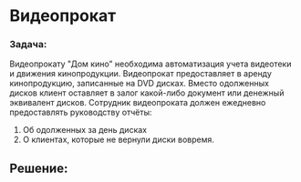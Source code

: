 # Видеопрокат
### Задача:
Видеопрокату "Дом кино" необходима автоматизация учета видеотеки и движения кинопродукции. Видеопрокат предоставляет в аренду кинопродукцию, записанные на DVD дисках. Вместо одолженных дисков клиент оставляет в залог какой-либо документ или денежный эквивалент дисков. Сотрудник видеопроката должен ежедневно предоставлять руководству отчёты:
1. Об одолженных за день дисках
2. О клиентах, которые не вернули диски вовремя.
## Решение:
